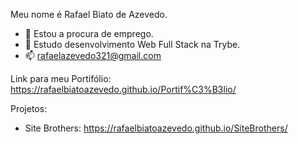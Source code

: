 Meu nome é Rafael Biato de Azevedo.

- 🔭 Estou a procura de emprego.
- 🌱 Estudo desenvolvimento Web Full Stack na Trybe.
- 📫 rafaelazevedo321@gmail.com

Link para meu Portifólio: https://rafaelbiatoazevedo.github.io/Portif%C3%B3lio/

Projetos:

- Site Brothers: https://rafaelbiatoazevedo.github.io/SiteBrothers/
